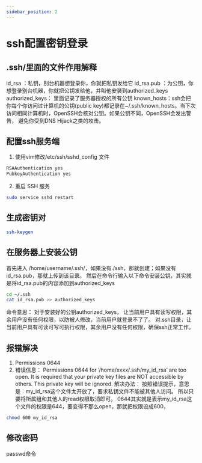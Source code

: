 ```yaml
---
sidebar_position: 2
---
```


# ssh配置密钥登录

## .ssh/里面的文件作用解释

id_rsa ：私钥，别台机器想登录你，你就把私钥发给它
id_rsa.pub ：为公钥，你想登录别台机器，你就把公钥发给他，并叫他安装到authorized_keys
authorized_keys： 里面记录了服务器授权的所有公钥
known_hosts：ssh会把你每个你访问过计算机的公钥(public key)都记录在~/.ssh/known_hosts。当下次访问相同计算机时，OpenSSH会核对公钥。如果公钥不同，OpenSSH会发出警告， 避免你受到DNS Hijack之类的攻击。

## 配置ssh服务端

1. 使用vim修改/etc/ssh/sshd_config 文件

```bash
RSAAuthentication yes
PubkeyAuthentication yes
```

2. 重启 SSH 服务

```sh
sudo service sshd restart
```

## 生成密钥对

```sh
ssh-keygen
```

## 在服务器上安装公钥

首先进入 /home/username/.ssh/，如果没有./ssh，那就创建；如果没有id_rsa.pub，那就上传到该目录。
然后在命令行输入以下命令安装公钥，其实就是将id_rsa.pub的内容添加到authorized_keys

```sh
cd ~/.ssh
cat id_rsa.pub >> authorized_keys
```

命令意思：
对于安装好的公钥authorized_keys， 让当前用户具有读写权限，其余用户没有任何权限，以防被人修改，当前用户就登录不了了。
对.ssh目录，让当前用户具有可读可写可执行权限，其余用户没有任何权限，确保ssh正常工作。

## 报错解决

1. Permissions 0644
2. 错误信息：
   Permissions 0644 for ‘/home/xxxx/.ssh/my_id_rsa’ are too open.
It is required that your private key files are NOT accessible by others.
This private key will be ignored.
解决办法：
按照错误提示，意思是：my_id_rsa这个文件太开放了，要求私钥文件不能被其他人访问。
所以只要将所属组和其他人的read权限取消即可。
0644其实就是表示my_id_rsa这个文件的权限是644，要变得不那么open，那就把权限设成600，

```sh
chmod 600 my_id_rsa
```

## 修改密码

passwd命令
